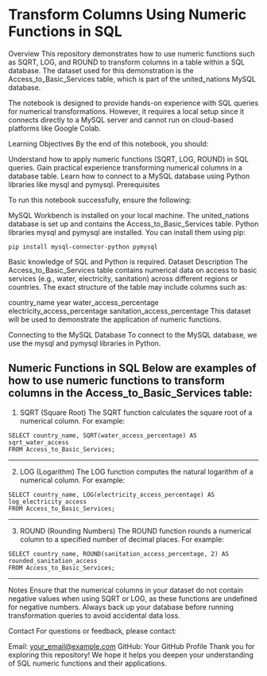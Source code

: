 # Transform Columns Using Numeric Functions in SQL
Overview
This repository demonstrates how to use numeric functions such as SQRT, LOG, and ROUND to transform columns in a table within a SQL database. The dataset used for this demonstration is the Access_to_Basic_Services table, which is part of the united_nations MySQL database.

The notebook is designed to provide hands-on experience with SQL queries for numerical transformations. However, it requires a local setup since it connects directly to a MySQL server and cannot run on cloud-based platforms like Google Colab.

Learning Objectives
By the end of this notebook, you should:

Understand how to apply numeric functions (SQRT, LOG, ROUND) in SQL queries.
Gain practical experience transforming numerical columns in a database table.
Learn how to connect to a MySQL database using Python libraries like mysql and pymysql.
Prerequisites

To run this notebook successfully, ensure the following:

MySQL Workbench is installed on your local machine.
The united_nations database is set up and contains the Access_to_Basic_Services table.
Python libraries mysql and pymysql are installed. You can install them using pip:
```
pip install mysql-connector-python pymysql
```
Basic knowledge of SQL and Python is required.
Dataset Description
The Access_to_Basic_Services table contains numerical data on access to basic services (e.g., water, electricity, sanitation) across different regions or countries. The exact structure of the table may include columns such as:

country_name
year
water_access_percentage
electricity_access_percentage
sanitation_access_percentage
This dataset will be used to demonstrate the application of numeric functions.

Connecting to the MySQL Database
To connect to the MySQL database, we use the mysql and pymysql libraries in Python.

Numeric Functions in SQL
Below are examples of how to use numeric functions to transform columns in the Access_to_Basic_Services table:
---
1. SQRT (Square Root)
The SQRT function calculates the square root of a numerical column. For example:
```
SELECT country_name, SQRT(water_access_percentage) AS sqrt_water_access
FROM Access_to_Basic_Services;
```
---
2. LOG (Logarithm)
The LOG function computes the natural logarithm of a numerical column. For example:
```
SELECT country_name, LOG(electricity_access_percentage) AS log_electricity_access
FROM Access_to_Basic_Services;
```
---
3. ROUND (Rounding Numbers)
The ROUND function rounds a numerical column to a specified number of decimal places. For example:

```
SELECT country_name, ROUND(sanitation_access_percentage, 2) AS rounded_sanitation_access
FROM Access_to_Basic_Services;
```
---
Notes
Ensure that the numerical columns in your dataset do not contain negative values when using SQRT or LOG, as these functions are undefined for negative numbers.
Always back up your database before running transformation queries to avoid accidental data loss.

Contact
For questions or feedback, please contact:

Email: your_email@example.com
GitHub: Your GitHub Profile
Thank you for exploring this repository! We hope it helps you deepen your understanding of SQL numeric functions and their applications.





